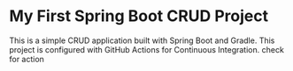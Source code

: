 # My First Spring Boot CRUD Project

This is a simple CRUD application built with Spring Boot and Gradle.
This project is configured with GitHub Actions for Continuous Integration.
check for action